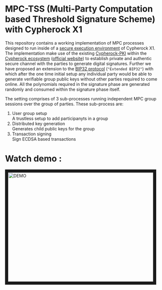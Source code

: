 # MPC-TSS (Multi-Party Computation based Threshold Signature Scheme) with Cypherock X1
This repository contains a working implementation of MPC processes designed to run inside of a [secure execution environment](https://github.com/Cypherock/x1_wallet_firmware/blob/main/docs/device_provision_auth.md) of Cypherock X1. The implementation make use of the existing [Cypherock-PKI](https://github.com/Cypherock/x1_wallet_firmware/blob/main/docs/device_provision_auth.md) within the [Cypherock ecosystem](https://github.com/Cypherock/x1_wallet_firmware#cypherock_x1_wallet) ([official website](https://www.cypherock.com/)) to establish private and authentic secure channel with the parties to generate digital signatures. Further we have proposed an extension to the [BIP32 protocol](https://github.com/bitcoin/bips/blob/master/bip-0032.mediawiki) (`"Extended BIP32"`) with which after the one time initial setup any individual party would be able to generate verifiable group public keys without other parties required to come online. All the polynomials required in the signature phase are generated randomly and consumed within the signature phase itself.

The setting comprises of 3 sub-processes running independent MPC group sessions over the group of parties. These sub-process are:
1. User group setup <br/> A trustless setup to add participanyts in a group
2. Distributed key generation <br/> Generates child public keys for the group
3. Transaction signing <br/> Sign ECDSA based transactions 

# Watch demo :  
<a href="http://www.youtube.com/watch?feature=player_embedded&v=wue8B2U0vGA
" target="_blank"><img src="http://img.youtube.com/vi/wue8B2U0vGA/0.jpg" 
alt="DEMO" width="480" height="360" border="10" /></a>
